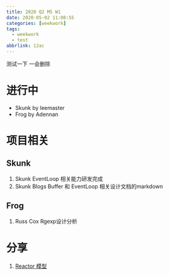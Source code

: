 ```yaml
---
title: 2020 Q2 M5 W1
date: 2020-05-02 11:08:55
categories: [weekwork]
tags:
  - weekwork
  - test
abbrlink: 12ac
---
```


测试一下 一会删除

<!--more-->

# 进行中

* Skunk by leemaster
* Frog by Adennan

# 项目相关

## Skunk 

1. Skunk EventLoop 相关能力研发完成
2. Skunk Blogs Buffer 和 EventLoop 相关设计文档的markdown

## Frog

1. Russ Cox Rgexp设计分析

# 分享

1. [Reactor 模型](google文档连接)


